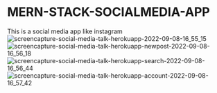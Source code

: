 # MERN-STACK-SOCIALMEDIA-APP
This is a  social media app like instagram 
![screencapture-social-media-talk-herokuapp-2022-09-08-16_55_15](https://user-images.githubusercontent.com/87094943/189111115-a37a3bd5-765c-4df0-84b6-8e7215dc2c1c.png)
![screencapture-social-media-talk-herokuapp-newpost-2022-09-08-16_56_18](https://user-images.githubusercontent.com/87094943/189111133-dd9fa22e-c960-4890-9329-d1fd5d7622af.png)
![screencapture-social-media-talk-herokuapp-search-2022-09-08-16_56_44](https://user-images.githubusercontent.com/87094943/189111154-f0a83de2-2b18-4649-bdae-fc8fddf9e46f.png)
![screencapture-social-media-talk-herokuapp-account-2022-09-08-16_57_42](https://user-images.githubusercontent.com/87094943/189111159-2015db69-86fa-434c-a2e0-e1e8476c0ea5.png)
